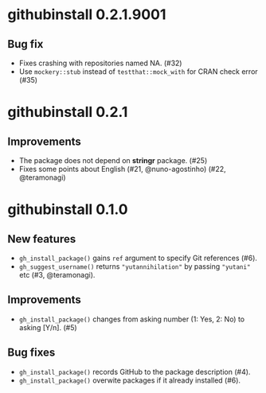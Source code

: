 # githubinstall 0.2.1.9001

## Bug fix

- Fixes crashing with repositories named NA. (#32)
- Use `mockery::stub` instead of `testthat::mock_with` for CRAN check error (#35)

# githubinstall 0.2.1

## Improvements

- The package does not depend on **stringr** package. (#25)
- Fixes some points about English (#21, @nuno-agostinho) (#22, @teramonagi)

# githubinstall 0.1.0

## New features

- `gh_install_package()` gains `ref` argument to specify Git references (#6).
- `gh_suggest_username()` returns `"yutannihilation"` by passing `"yutani"` etc (#3, @teramonagi).

## Improvements

- `gh_install_package()` changes from asking number (1: Yes, 2: No) to asking [Y/n]. (#5)

## Bug fixes

- `gh_install_package()` records GitHub to the package description (#4).
- `gh_install_package()` overwite packages if it already installed (#6).
